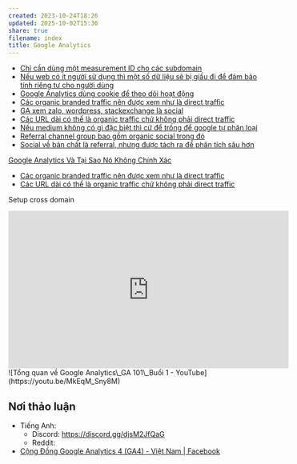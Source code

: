 ```yaml
---
created: 2023-10-24T18:26
updated: 2025-10-02T15:36
share: true
filename: index
title: Google Analytics
---
```

- [Chỉ cần dùng một measurement ID cho các subdomain](./Ch%E1%BB%89%20c%E1%BA%A7n%20d%C3%B9ng%20m%E1%BB%99t%20measurement%20ID%20cho%20c%C3%A1c%20subdomain.md)
- [Nếu web có ít người sử dụng thì một số dữ liệu sẽ bị giấu đi để đảm bảo tính riêng tư cho người dùng](./N%E1%BA%BFu%20web%20c%C3%B3%20%C3%ADt%20ng%C6%B0%E1%BB%9Di%20s%E1%BB%AD%20d%E1%BB%A5ng%20th%C3%AC%20m%E1%BB%99t%20s%E1%BB%91%20d%E1%BB%AF%20li%E1%BB%87u%20s%E1%BA%BD%20b%E1%BB%8B%20gi%E1%BA%A5u%20%C4%91i%20%C4%91%E1%BB%83%20%C4%91%E1%BA%A3m%20b%E1%BA%A3o%20t%C3%ADnh%20ri%C3%AAng%20t%C6%B0%20cho%20ng%C6%B0%E1%BB%9Di%20d%C3%B9ng.md)
- [Google Analytics dùng cookie để theo dõi hoạt động](./Google%20Analytics%20d%C3%B9ng%20cookie%20%C4%91%E1%BB%83%20theo%20d%C3%B5i%20ho%E1%BA%A1t%20%C4%91%E1%BB%99ng.md)
- [Các organic branded traffic nên được xem như là direct traffic](./Traffic,%20social,%20channel/C%C3%A1c%20organic%20branded%20traffic%20n%C3%AAn%20%C4%91%C6%B0%E1%BB%A3c%20xem%20nh%C6%B0%20l%C3%A0%20direct%20traffic.md)
- [GA xem zalo, wordpress, stackexchange là social](./Traffic,%20social,%20channel/GA%20xem%20zalo,%20wordpress,%20stackexchange%20l%C3%A0%20social.md)
- [Các URL dài có thể là organic traffic chứ không phải direct traffic](./Traffic,%20social,%20channel/C%C3%A1c%20URL%20d%C3%A0i%20c%C3%B3%20th%E1%BB%83%20l%C3%A0%20organic%20traffic%20ch%E1%BB%A9%20kh%C3%B4ng%20ph%E1%BA%A3i%20direct%20traffic.md)
- [Nếu medium không có gì đặc biệt thì cứ để trống để google tự phân loại](./Traffic,%20social,%20channel/N%E1%BA%BFu%20medium%20kh%C3%B4ng%20c%C3%B3%20g%C3%AC%20%C4%91%E1%BA%B7c%20bi%E1%BB%87t%20th%C3%AC%20c%E1%BB%A9%20%C4%91%E1%BB%83%20tr%E1%BB%91ng%20%C4%91%E1%BB%83%20google%20t%E1%BB%B1%20ph%C3%A2n%20lo%E1%BA%A1i.md)
- [Referral channel group bao gồm organic social trong đó](./Traffic,%20social,%20channel/Referral%20channel%20group%20bao%20g%E1%BB%93m%20organic%20social%20trong%20%C4%91%C3%B3.md)
- [Social về bản chất là referral, nhưng được tách ra để phân tích sâu hơn](./Traffic,%20social,%20channel/Social%20v%E1%BB%81%20b%E1%BA%A3n%20ch%E1%BA%A5t%20l%C3%A0%20referral,%20nh%C6%B0ng%20%C4%91%C6%B0%E1%BB%A3c%20t%C3%A1ch%20ra%20%C4%91%E1%BB%83%20ph%C3%A2n%20t%C3%ADch%20s%C3%A2u%20h%C6%A1n.md)


[Google Analytics Và Tại Sao Nó Không Chính Xác](https://conversion.vn/google-analytics-khong-chinh-xac/)

- [Các organic branded traffic nên được xem như là direct traffic](./Traffic,%20social,%20channel/C%C3%A1c%20organic%20branded%20traffic%20n%C3%AAn%20%C4%91%C6%B0%E1%BB%A3c%20xem%20nh%C6%B0%20l%C3%A0%20direct%20traffic.md) 
- [Các URL dài có thể là organic traffic chứ không phải direct traffic](./Traffic,%20social,%20channel/C%C3%A1c%20URL%20d%C3%A0i%20c%C3%B3%20th%E1%BB%83%20l%C3%A0%20organic%20traffic%20ch%E1%BB%A9%20kh%C3%B4ng%20ph%E1%BA%A3i%20direct%20traffic.md) 

Setup cross domain

<iframe width="560" height="315" src="https://www.youtube.com/embed/watch?v=S2_IkFRieM0" title="YouTube video player" frameborder="0" allow="accelerometer; autoplay; clipboard-write; encrypted-media; gyroscope; picture-in-picture; web-share" referrerpolicy="strict-origin-when-cross-origin" allowfullscreen></iframe>
![Tổng quan về Google Analytics\_GA 101\_Buổi 1 - YouTube](https://youtu.be/MkEqM_Sny8M)

## Nơi thảo luận
- Tiếng Anh:
	- Discord: https://discord.gg/djsM2JfQaG
	- Reddit: 
- [Cộng Đồng Google Analytics 4 (GA4) - Việt Nam | Facebook](https://www.facebook.com/groups/578268814077720 "Cộng Đồng Google Analytics 4 (GA4) - Việt Nam | Facebook")